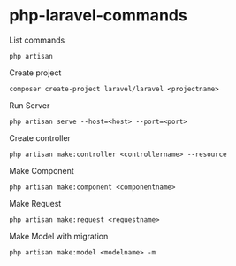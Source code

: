 # php-laravel-commands

List commands
```
php artisan

```

Create project
```
composer create-project laravel/laravel <projectname>

```

Run Server
```
php artisan serve --host=<host> --port=<port>

```

Create controller
```
php artisan make:controller <controllername> --resource

```

Make Component
```
php artisan make:component <componentname>

```

Make Request
```
php artisan make:request <requestname>

```

Make Model with migration
```
php artisan make:model <modelname> -m

```
